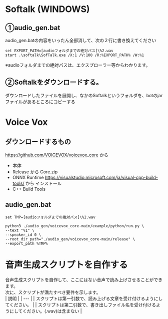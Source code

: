 # Softalk (WINDOWS)
## ①audio_gen.bat
audio_gen.batの内容をいったん全部消して、次の２行に書き換えてください
```
set EXPORT_PATH=[audioフォルダまでの絶対パス]\%2.wav
start .\softalk\SofTalk.exe /X:1 /V:100 /R:%EXPORT_PATH% /W:%1 
```
※audioフォルダまでの絶対パスは、エクスプローラー等からわかります。

## ②Softalkをダウンロードする。
ダウンロードしたファイルを展開し、なかのSoftalkというフォルダを、botのjarファイルがあるところにコピーする

# Voice Vox
## ダウンロードするもの
https://github.com/VOICEVOX/voicevox_core から
- 本体
- Release から Core.zip
- ONNX Runtime
https://visualstudio.microsoft.com/ja/visual-cpp-build-tools/ から インストール
- C++ Build Tools

## audio_gen.bat
```
set TMP=[audioフォルダまでの絶対パス]\%2.wav

python3 ./audio_gen/voicevox_core-main/example/python/run.py \
--text "%1" \
--speaker_id 0 \
--root_dir_path="./audio_gen/voicevox_core-main/release" \
--export_path %TMP%

```

# 音声生成スクリプトを自作する
音声生成スクリプトを自作して、ここにはない音声で読み上げさせることができます。<br>
次に、スクリプトが満たすべき要件を示します。<br>
| 説明 |
| --- |
| スクリプトは第一引数で、読み上げる文章を受け付けるようにしてください。 |
| スクリプトは第二引数で、書き出しファイル名を受け付けるようにしてください。(.wav)は含まない |
